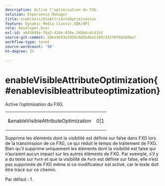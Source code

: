 ```yaml
---
description: Active l’optimisation du FXG.
solution: Experience Manager
title: enableVisibleAttributeOptimization
feature: Dynamic Media Classic,SDK/API
role: Developer,User
exl-id: a643694e-f6a2-424e-8f6e-3dbb4cdc41b3
source-git-commit: 206e4643e3926cb85b4be2189743578f88180be7
workflow-type: tm+mt
source-wordcount: '96'
ht-degree: 3%

---
```


# enableVisibleAttributeOptimization{#enablevisibleattributeoptimization}

Active l’optimisation du FXG.

<table id="simpletable_FDE0D8786BC747AF87A336452500E695"> 
 <tr class="strow"> 
  <td class="stentry"> <p><span class="codeph"> &amp;enableVisibleAttributeOptimization</span> </p> </td> 
  <td class="stentry"> <p>0|1 </p></td> 
 </tr> 
</table>

Supprime les éléments dont la visibilité est définie sur false dans FXG lors de la transmission de ce FXG, ce qui réduit le temps de traitement de FXG. Bien qu’il supprime uniquement les éléments dont la visibilité est false qui n’auraient aucun impact sur les autres éléments de FXG. Par exemple, s’il y a du texte sur `Path` et que la visibilité de `Path` est définie sur false, elle n’est pas supprimée de FXG même si ce modificateur est activé, car le texte doit être tracé sur ce chemin.

Par défaut : 1.
